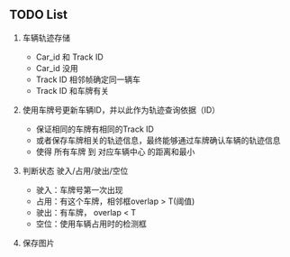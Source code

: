 ## TODO List

1. 车辆轨迹存储
    - Car_id 和 Track ID
    - Car_id 没用
    - Track ID 相邻帧确定同一辆车
    - Track ID 和车牌有关
    
2. 使用车牌号更新车辆ID，并以此作为轨迹查询依据（ID）
    - 保证相同的车牌有相同的Track ID
    - 或者保存车牌相关的轨迹信息，最终能够通过车牌确认车辆的轨迹信息
    - 使得 所有车牌 到 对应车辆中心 的距离和最小

3. 判断状态 驶入/占用/驶出/空位
    - 驶入：车牌号第一次出现
    - 占用：有这个车牌，相邻框overlap  > T(阈值)
    - 驶出：有车牌， overlap < T
    - 空位：使用车辆占用时的检测框

4. 保存图片